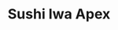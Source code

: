 ---
layout: place
title: "Sushi Iwa Apex"
permalink: /north-carolina/apex/sushi-iwa-apex.html
stateAbbr: NC
stateName: North Carolina
cityName: Apex
seo:
  name: "Sushi Iwa Apex"
  type: Restaurant
  links: http://sushiiwabistro.com/
description: "Looking for sushi in Apex, North Carolina? Check out Sushi Iwa Apex for a delightful Japanese dining experience. Enjoy a variety of sushi and other dishes in..."
place_id: ChIJ9xRGuSqTrIkR7IVRn4tf_Lk
photos:
  - name: >-
      places/ChIJ9xRGuSqTrIkR7IVRn4tf_Lk/photos/AeeoHcJBOpU6HoA_tPZMfBX22F1IOlC5JWx0fKbDMcb8Fa15vPSeDNY-6EJ3u9Ge60koR9yCM8LcxHiINZEF845Q7XhENtoBWvq0xbsNuqw-CGtJzWFybBEAJDbaSJUgbyWCSNdzXY7MZ6GRcNuZDV5AFK9rTKvd-bip9oITJ75EjkybxJH2kuhy3L7SRy7rtx1abdIaJ8-bcwvGzIjNJdGNcoDLHTWEzwbtm1MFSCEqWWzS5tblPmORs_-V6TZfzDE1CoIqNpRqE9hIkrozQn6-fgEK8lOnVdf4ar0zTy_XJ6WJWg
    widthPx: 600
    heightPx: 312
    authorAttributions:
      - displayName: Sushi Iwa
        uri: https://maps.google.com/maps/contrib/101766440805581242407
        photoUri: >-
          https://lh3.googleusercontent.com/a-/ALV-UjXpOb3-yFhw6YYUMfA1uu-J40adqK-T_nLbe-SPTQ9SYz0WwLs=s100-p-k-no-mo
    flagContentUri: >-
      https://www.google.com/local/imagery/report/?cb_client=maps_api_places.places_api&image_key=!1e10!2sAF1QipPQqgHEk_08Tyr2gKI9A2q7pnTqZNvbfjX2iyws&hl=en-US
    googleMapsUri: >-
      https://www.google.com/maps/place//data=!3m4!1e2!3m2!1sAF1QipPQqgHEk_08Tyr2gKI9A2q7pnTqZNvbfjX2iyws!2e10!4m2!3m1!1s0x89ac932ab94614f7:0xb9fc5f8b9f5185ec
  - name: >-
      places/ChIJ9xRGuSqTrIkR7IVRn4tf_Lk/photos/AeeoHcJTiQMMb-M5lh5Xe1-syY7zZlnx1zukniqfAr7Dpxa-JuoNtL1YHF45_rqvbACaaKBQNln7MjaMD4Vbxrw92pazIMUuRU8-VFchAUJwfmv-20RLRTjEtftHVHx2BZ2dSbmdqwnC3izTpBGAgFBep1ITh2AI9W20UZ6lWdwUmfMM_1xGnDmbMgTxHCwztDbo8q8SJ4jWt_PXAz6pylaxN8azVvNE_AKQpBdIyTf2km72l1JnVd5I00o8CWbgC4EDxy1Rgi3zgUJX5l_sXWGWspKS3MfqpA2mguFUB6SwhDhuiA
    widthPx: 3824
    heightPx: 2288
    authorAttributions:
      - displayName: Sushi Iwa
        uri: https://maps.google.com/maps/contrib/101766440805581242407
        photoUri: >-
          https://lh3.googleusercontent.com/a-/ALV-UjXpOb3-yFhw6YYUMfA1uu-J40adqK-T_nLbe-SPTQ9SYz0WwLs=s100-p-k-no-mo
    flagContentUri: >-
      https://www.google.com/local/imagery/report/?cb_client=maps_api_places.places_api&image_key=!1e10!2sAF1QipMyQohxhAi0T2H8lWdTGPVzngH3O8fGduN0Crdg&hl=en-US
    googleMapsUri: >-
      https://www.google.com/maps/place//data=!3m4!1e2!3m2!1sAF1QipMyQohxhAi0T2H8lWdTGPVzngH3O8fGduN0Crdg!2e10!4m2!3m1!1s0x89ac932ab94614f7:0xb9fc5f8b9f5185ec
  - name: >-
      places/ChIJ9xRGuSqTrIkR7IVRn4tf_Lk/photos/AeeoHcJR5Xf6G2JkNSC13X_OUR75OL5bPd6wc2lrt27EzzMcfGHwiD5e3bXnHtDE3B_74D8DwYkzpbYpARVYaxnGtOUPJAu_cXviUwjd6su2tSbBlaDI29Do5AUq4ySuopbnLLqpArOLGlR54onRQbDJEr1EOkWcqFFIuj0UFA6zhR09Awo-UF98v6-3dGw1qW983L-BdPf5TX5X3uvgSpnnezEUBz9rIBLl8MnkDQObGA_7CnrtWqhRzRJ3PDLvvYsAnAf_laYYkx5vX5M_fNKyCfcKpEwmdyL557Vr5_LnZpr3omuWLdyrdT1FXtP57rmzn6X8F8xaK1mGz3Yy3Oh8Ura27Z-oZZW8LH96CYI-9oGla6U4G3wpX8ypBFPyDxDICTgw0eIZRXwFn-oBSKr9Vp7Wik0dx5GYNXWoZrKy3tf2YUE
    widthPx: 3600
    heightPx: 4800
    authorAttributions:
      - displayName: Bruna Warren
        uri: https://maps.google.com/maps/contrib/112147078916045815454
        photoUri: >-
          https://lh3.googleusercontent.com/a-/ALV-UjV0KzmfmCmwcZC8A-XlMQlff1rkQrJ71_uVumgrHoaI_nZnHNb0=s100-p-k-no-mo
    flagContentUri: >-
      https://www.google.com/local/imagery/report/?cb_client=maps_api_places.places_api&image_key=!1e10!2sCIHM0ogKEICAgMDwnfmjpgE&hl=en-US
    googleMapsUri: >-
      https://www.google.com/maps/place//data=!3m4!1e2!3m2!1sCIHM0ogKEICAgMDwnfmjpgE!2e10!4m2!3m1!1s0x89ac932ab94614f7:0xb9fc5f8b9f5185ec
  - name: >-
      places/ChIJ9xRGuSqTrIkR7IVRn4tf_Lk/photos/AeeoHcLEAWGKhL-3pPHEitKWj_F30DObRCZUzbi_t-n_IjR83eXZHBHBt6-yE5hY3VSINzhGrOc1mqqq-ozVfGtgU98vi4qANR6YFbhxC0e3WgEZOQPO9tTvWwXvLWos3u5eIToEMC_DetR8sZnJEk7Np7TuY5WSXWCt3bOw1UMYzR0UJe7h-KyEBqYHbl2PLcavf1q1y95eA2IbgdD8lCwltRHP3Pz2E-IMcyHwcTdRkfJsvPqzElLl8ay7GvmpMSKe26QBcPiv20O96tyBQtRBbBa96JGcbOwvH-oAPCTP3veBPgnBDGxrcEEsVLLU1PjXLM-Cxd6VgYoSZTsep96FJBLWm_a9pLVWpzxrTpc2aAqstvoOLtJZsK-gLPCAwTtOi_s98OEH59_bnl8n75uSzmLv75IasHa07xZiDhHBMKgesQ
    widthPx: 4000
    heightPx: 3000
    authorAttributions:
      - displayName: Maksim Savelyev
        uri: https://maps.google.com/maps/contrib/114138798264080449169
        photoUri: >-
          https://lh3.googleusercontent.com/a-/ALV-UjU0vMDH9SesW69KEBe-5IPX7i8GSBOJK_8huCp97f72asWe1147dg=s100-p-k-no-mo
    flagContentUri: >-
      https://www.google.com/local/imagery/report/?cb_client=maps_api_places.places_api&image_key=!1e10!2sCIHM0ogKEICAgID7gP7_ag&hl=en-US
    googleMapsUri: >-
      https://www.google.com/maps/place//data=!3m4!1e2!3m2!1sCIHM0ogKEICAgID7gP7_ag!2e10!4m2!3m1!1s0x89ac932ab94614f7:0xb9fc5f8b9f5185ec
  - name: >-
      places/ChIJ9xRGuSqTrIkR7IVRn4tf_Lk/photos/AeeoHcIqWtmvNZIiXDZCHh1FVTZuxjNfXyfQovcGzRimIs7Wruq-v6WMKPjyUucYpiW9dLVoaDbxbSc4kgc4IQqgtCa4hPzLRNh4Ro1uUg9W2me7c0TL3L6YbGsdhnM_gpxgP4DQosbY60Y5YI5SiDINUZJnUyC8yv9bjMS3hJrNbjjC2tX3HBjVrHl9wBq6cyYU7DmjXrK8Z94CplJN2Ggm7GLmfExKkwEj6_0qc1AK0IXdgPp8zjYbRH7gNVCZK_2W01LBRMBqR3I-qM8Yfl0DRIVVaeQMCetxdzfiZ7vD2H5Ip6oftoQ39Q7IfySzeZL0lIidnUke9USlP2h6vEirSYLgcHqSv4xXnwrxw8uOihuoCvKSjN-e67QvuxFvbfdyIJkgbnXzNzfmU8N_N3V-iyVhiHVQdG-knNQrr4uIcPjCcw
    widthPx: 3600
    heightPx: 4800
    authorAttributions:
      - displayName: Bruna Warren
        uri: https://maps.google.com/maps/contrib/112147078916045815454
        photoUri: >-
          https://lh3.googleusercontent.com/a-/ALV-UjV0KzmfmCmwcZC8A-XlMQlff1rkQrJ71_uVumgrHoaI_nZnHNb0=s100-p-k-no-mo
    flagContentUri: >-
      https://www.google.com/local/imagery/report/?cb_client=maps_api_places.places_api&image_key=!1e10!2sCIHM0ogKEICAgMDwnfmjJg&hl=en-US
    googleMapsUri: >-
      https://www.google.com/maps/place//data=!3m4!1e2!3m2!1sCIHM0ogKEICAgMDwnfmjJg!2e10!4m2!3m1!1s0x89ac932ab94614f7:0xb9fc5f8b9f5185ec
  - name: >-
      places/ChIJ9xRGuSqTrIkR7IVRn4tf_Lk/photos/AeeoHcJ73gWOyTu7cdrtm5ABEmhc3NeIzyxeyh25TokqoLtut4f08TMtfDs4wn5EYHq2jPebDqmbH6g5NbNJtyC60q3Zo8c_b_wjEMuc-dmdTweh2zOB9MzT6qE-VNj7GsKNSbS_v5DUC2e4t9WV0-j9FWzHZYWLJLpSnHmZUrUXYehR3uUWgVGg9xvnzVrzA-r6sMHkxSmMM4dg7EB1_hjXMW8I9iLRZfx68qP-zhMs7byBntz0ohVrUUtutwvN9AMqAVO57AmApFWAQDjXiHTTXyEDeD8ff_CrGn148VaLawKtX6AXye7oJXPHzXLAhak7oeJKuOKseWI9l7DimdE8osoSiPwXVd0foFr4x_WrqpYwpThJjCwYx4WUl0CNJmBOlKTmsuYri0_mlHBRMrA1sMCdEgl8tQBI3Kk_ZQCexmXWzjob
    widthPx: 3024
    heightPx: 4032
    authorAttributions:
      - displayName: Sheri Bennett-styckiewicz
        uri: https://maps.google.com/maps/contrib/103217730800818633775
        photoUri: >-
          https://lh3.googleusercontent.com/a-/ALV-UjUdlvFXXyiHmASU848i-RZDnmjPEJXPkq7zujbcbiQXZRoxERtK=s100-p-k-no-mo
    flagContentUri: >-
      https://www.google.com/local/imagery/report/?cb_client=maps_api_places.places_api&image_key=!1e10!2sCIHM0ogKEICAgIDT-7_4pgE&hl=en-US
    googleMapsUri: >-
      https://www.google.com/maps/place//data=!3m4!1e2!3m2!1sCIHM0ogKEICAgIDT-7_4pgE!2e10!4m2!3m1!1s0x89ac932ab94614f7:0xb9fc5f8b9f5185ec
  - name: >-
      places/ChIJ9xRGuSqTrIkR7IVRn4tf_Lk/photos/AeeoHcKojTx0fpfNeUYEX2w2MXV9WgjpQS7hwhUu9rguT3o6LoC8lPt0HMDPa9opvSbbbjaERtLyJzgpZ-8olo1ZeBjoimqG436V_45mjH2urvjF5a-yweCFkAZAvhilRPCKI8u57u7yDfOZcz8MjEQL15fKXLj35U19HLW4kecMxy4lvu2ItflegcrvjQpsBV9FI_Z3W_fLqVd-vtGRzsxPdVyqqlXc_jL7CdV337x2WUZ-0jkvOo4na92w82OMPIcEcNDO4Z9DvtrRmPqvNusd9oYwDsSoA934E8M_92PIFLAJP0WYeqRvU14sYM2zWT-Znj0KPuhzggr3P2QYYEuVPp3WatNQWvAqvDuAeMjjMdDd9reSdu4ZIopF7D0bZSspFp8FbS3v8MCbqNLxKW45mlnlsiYWrPQRIN8X3n6r83M
    widthPx: 1579
    heightPx: 1220
    authorAttributions:
      - displayName: David Garcia
        uri: https://maps.google.com/maps/contrib/113231142268278629913
        photoUri: >-
          https://lh3.googleusercontent.com/a-/ALV-UjVDnhDIbIobgGlGlWZFHOs366hcA5H8jywORJn6PRTLLpibjWTfFQ=s100-p-k-no-mo
    flagContentUri: >-
      https://www.google.com/local/imagery/report/?cb_client=maps_api_places.places_api&image_key=!1e10!2sCIHM0ogKEICAgICTjoCEBg&hl=en-US
    googleMapsUri: >-
      https://www.google.com/maps/place//data=!3m4!1e2!3m2!1sCIHM0ogKEICAgICTjoCEBg!2e10!4m2!3m1!1s0x89ac932ab94614f7:0xb9fc5f8b9f5185ec
  - name: >-
      places/ChIJ9xRGuSqTrIkR7IVRn4tf_Lk/photos/AeeoHcKxl18pZ6aPqTuI-GXBhl3EuXxMd_GbylbMGFkO4iW9RWItJJztSGhzuckfqaybaQ5IPb9kZFd4hNLjFlRgbL_gXxWlZSTVxa2jZcMskBCeR6PazRM45AvYKNRZ4oaOOS1V53FBi0QOOOxFxkNsDKUcHfnCflWkehrdbWfvPaXlOqOVvxtyFlltEnB-VRdmLGOuHNsD3vhLpwFx7FKNSU_ZC5JLnu7B92IDOQJUXg_Gv4fmlHLt_uLPIOftfl8UjFsylm-c4t7y9pdtGYlOoPvBL4ZL1z6vj6gZ0td5NU0SUIFgIt8xcr2kZQD_W65SeY4phCWoJU0U3wty5EZdc59_OJPBj_DTevVEfF1urj8qBUoHblwb3hkN3j_5nGTHbI21UnTwyJAXa1mAyrvu8T7LVrwOswm87zgahOd2sXk9yVnv
    widthPx: 4000
    heightPx: 3000
    authorAttributions:
      - displayName: D Lee
        uri: https://maps.google.com/maps/contrib/103900290708836577487
        photoUri: >-
          https://lh3.googleusercontent.com/a-/ALV-UjX6H5TB009H0nCa--aME9OBw2224olBw_4uz1rl1oak1dW_Pj_S=s100-p-k-no-mo
    flagContentUri: >-
      https://www.google.com/local/imagery/report/?cb_client=maps_api_places.places_api&image_key=!1e10!2sCIHM0ogKEICAgICDsMO38AE&hl=en-US
    googleMapsUri: >-
      https://www.google.com/maps/place//data=!3m4!1e2!3m2!1sCIHM0ogKEICAgICDsMO38AE!2e10!4m2!3m1!1s0x89ac932ab94614f7:0xb9fc5f8b9f5185ec
  - name: >-
      places/ChIJ9xRGuSqTrIkR7IVRn4tf_Lk/photos/AeeoHcITTz_NOq7runqe6FCbYSBdcXEGb564U_drJ_dHnt-pG9rxC1SXhcUXQYMQeuT-SKvoQxe1L4BSP45Wk0qA3ajVvWR4ouH6oszzsVbbmZw3D0AcN1pfmnAUx7JEVZv9BA-jml-11v_5xmv8RDdWpShyZIilGwZjqvS0rE1IfGG3j7doU81lftBxVz_16_oV0rMMe8c0MAdDQe2CfppxVHiB7XRFZjF5sx5qkwSn48LDw19Tts8xBA5N8duNf9tapL4vmai51pNazeMM1VNNIELt4Z5ljYd-H43U7WPudaWGV67yvOa1eLK_X8NbGqgI6S0sU8q5IFIXy_FeT41Rrs4B3hyiYOuu2bmBeN9yuzd-zwahTFAo5uHZAc-J-HN_tIKe-lkL0zuaZn-lJNf1CB4HbrgCoQ3LNQ0Lj3C6tVF4rtQ
    widthPx: 3024
    heightPx: 4032
    authorAttributions:
      - displayName: N. К.
        uri: https://maps.google.com/maps/contrib/105863597523689641021
        photoUri: >-
          https://lh3.googleusercontent.com/a-/ALV-UjUFeDzZwJyMZe9owukiC8tdFZl0YGait75JxCRzYXrpx9lpUUOg=s100-p-k-no-mo
    flagContentUri: >-
      https://www.google.com/local/imagery/report/?cb_client=maps_api_places.places_api&image_key=!1e10!2sCIHM0ogKEICAgICn54mk6gE&hl=en-US
    googleMapsUri: >-
      https://www.google.com/maps/place//data=!3m4!1e2!3m2!1sCIHM0ogKEICAgICn54mk6gE!2e10!4m2!3m1!1s0x89ac932ab94614f7:0xb9fc5f8b9f5185ec
  - name: >-
      places/ChIJ9xRGuSqTrIkR7IVRn4tf_Lk/photos/AeeoHcIAR8z4INBVF_c1H3py_NdleNsZifNot6kPzJpAqmzjxl0XcHofidXW_3X-Z7B1B-DKI-PwVlitvNCWKXdGGe1lIvjQ3bRd9wdGtUUZs2NZOu6WamgRD7wj5UmDPEi92Rhf7asH4Np7X6CvJN1iNG98dTshbTjcNhhFGP6HtNGMjqgW_l8s6YgHrj8FIAX8NmYu4FdrDKD0tlcmlbcSmQXhhJmYMb20BUZmJXioFeKOS5ZsVnNFypE7rNvbpJIzQJsoX7ynBr3FpxbIkgWvqMT8t55U8kI5cRS_x0vsAZ7-qFJ7YwDNNnJgLKk8TGM28SkLbqPAIYqLw-zo25sFIndSgeDtki9cGUMY9HqayjcFicTG0bGOxrTx54aE4b02b2ReGbYI7uqFdwivyzuy3agA2TKyB3Gu_SoN1CDO0Y20xKwo
    widthPx: 3072
    heightPx: 4096
    authorAttributions:
      - displayName: Vickie Drew
        uri: https://maps.google.com/maps/contrib/112715617594348823934
        photoUri: >-
          https://lh3.googleusercontent.com/a/ACg8ocK-zkpaT1sysa20DhbPr5mgcoNZY5nCNwzkw3UXG2HVJqsK3Q=s100-p-k-no-mo
    flagContentUri: >-
      https://www.google.com/local/imagery/report/?cb_client=maps_api_places.places_api&image_key=!1e10!2sCIHM0ogKEICAgICHt7efswE&hl=en-US
    googleMapsUri: >-
      https://www.google.com/maps/place//data=!3m4!1e2!3m2!1sCIHM0ogKEICAgICHt7efswE!2e10!4m2!3m1!1s0x89ac932ab94614f7:0xb9fc5f8b9f5185ec
address: 2026 Creekside Landing Dr, Apex, NC 27502, USA
street: 2026 Creekside Landing Dr
city: Apex
state: NC
zip: '27502'
country: USA
neighborhood: Beaver Creek Crossings
latitude: '35.746169'
longitude: '-78.884513'
accessibility_options:
  wheelchairAccessibleParking: true
  wheelchairAccessibleEntrance: true
  wheelchairAccessibleRestroom: true
  wheelchairAccessibleSeating: true
business_status: OPERATIONAL
name: Sushi Iwa Apex
google_maps_links:
  directionsUri: >-
    https://www.google.com/maps/dir//''/data=!4m7!4m6!1m1!4e2!1m2!1m1!1s0x89ac932ab94614f7:0xb9fc5f8b9f5185ec!3e0
  placeUri: https://maps.google.com/?cid=13401691644425766380
  writeAReviewUri: >-
    https://www.google.com/maps/place//data=!4m3!3m2!1s0x89ac932ab94614f7:0xb9fc5f8b9f5185ec!12e1
  reviewsUri: >-
    https://www.google.com/maps/place//data=!4m4!3m3!1s0x89ac932ab94614f7:0xb9fc5f8b9f5185ec!9m1!1b1
  photosUri: >-
    https://www.google.com/maps/place//data=!4m3!3m2!1s0x89ac932ab94614f7:0xb9fc5f8b9f5185ec!10e5
primary_type: Sushi Restaurant
opening_hours:
  regular: null
  current: null
secondary_opening_hours:
  regular:
    weekdayDescriptions: null
    type: null
  current:
    weekdayDescriptions: null
    type: null
phone: (919) 387-7022
price_level: PRICE_LEVEL_MODERATE
price_range: $20 &ndash; $30
rating: '4.4'
rating_count: 1666
website: http://sushiiwabistro.com/
reviews: null
parking_options: null
payment_options: null
allow_dogs: null
curbside_pickup: null
delivery: null
dine_in: null
good_for_children: null
good_for_groups: null
good_for_sports: null
live_music: null
menu_for_children: null
outdoor_seating: null
reservable: null
restroom: null
serves_beer: null
serves_breakfast: null
serves_brunch: null
serves_cocktails: null
serves_coffee: null
serves_dinner: null
serves_dessert: null
serves_lunch: null
serves_vegetarian_food: null
serves_wine: null
takeout: null
summary: null

---